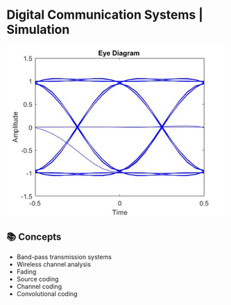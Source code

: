 # Digital Communication Systems | Simulation

![alt text](https://github.com/marlonffernandes/digital-communication-systems/blob/main/images/eye_diagram.jpg)

## 📚 Concepts
- Band-pass transmission systems
- Wireless channel analysis
- Fading
- Source coding
- Channel coding
- Convolutional coding
